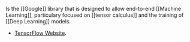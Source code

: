 Is the [[Google]] library that is designed to allow end-to-end [[Machine Learning]], particulary focused on [[tensor calculus]] and the training of [[Deep Learning]] models.

- [TensorFlow Website](https://www.tensorflow.org).